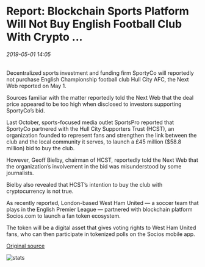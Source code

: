 # Report: Blockchain Sports Platform Will Not Buy English Football Club With Crypto ...

###### 2019-05-01 14:05

Decentralized sports investment and funding firm SportyCo will reportedly not purchase English Championship football club Hull City AFC, the Next Web reported on May 1.

Sources familiar with the matter reportedly told the Next Web that the deal price appeared to be too high when disclosed to investors supporting SportyCo’s bid.

Last October, sports-focused media outlet SportsPro reported that SportyCo partnered with the Hull City Supporters Trust (HCST), an organization founded to represent fans and strengthen the link between the club and the local community it serves, to launch a £45 million ($58.8 million) bid to buy the club.

However, Geoff Bielby, chairman of HCST, reportedly told the Next Web that the organization’s involvement in the bid was misunderstood by some journalists.

Bielby also revealed that HCST’s intention to buy the club with cryptocurrency is not true.

As recently reported, London-based West Ham United — a soccer team that plays in the English Premier League — partnered with blockchain platform Socios.com to launch a fan token ecosystem.

The token will be a digital asset that gives voting rights to West Ham United fans, who can then participate in tokenized polls on the Socios mobile app.

[Original source](https://cointelegraph.com/news/report-blockchain-sports-platform-will-not-buy-english-football-club-with-crypto)

![stats](https://c.statcounter.com/11760860/0/a89fa40b/1/ "stats")